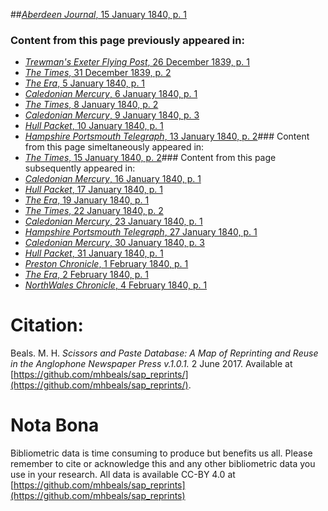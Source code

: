 ##[*Aberdeen Journal*, 15 January 1840, p. 1](https://mhbeals.github.io/sap_html/Aberdeen-Journal/Aberdeen-Journal-15-January-1840-p-1)

### Content from this page previously appeared in:
+ [*Trewman's Exeter Flying Post*, 26 December 1839, p. 1](https://mhbeals.github.io/sap_html/Trewman's-Exeter-Flying-Post/Trewman's-Exeter-Flying-Post-26-December-1839-p-1)
+ [*The Times*, 31 December 1839, p. 2](https://mhbeals.github.io/sap_html/The-Times/The-Times-31-December-1839-p-2)
+ [*The Era*, 5 January 1840, p. 1](https://mhbeals.github.io/sap_html/The-Era/The-Era-5-January-1840-p-1)
+ [*Caledonian Mercury*, 6 January 1840, p. 1](https://mhbeals.github.io/sap_html/Caledonian-Mercury/Caledonian-Mercury-6-January-1840-p-1)
+ [*The Times*, 8 January 1840, p. 2](https://mhbeals.github.io/sap_html/The-Times/The-Times-8-January-1840-p-2)
+ [*Caledonian Mercury*, 9 January 1840, p. 3](https://mhbeals.github.io/sap_html/Caledonian-Mercury/Caledonian-Mercury-9-January-1840-p-3)
+ [*Hull Packet*, 10 January 1840, p. 1](https://mhbeals.github.io/sap_html/Hull-Packet/Hull-Packet-10-January-1840-p-1)
+ [*Hampshire Portsmouth Telegraph*, 13 January 1840, p. 2](https://mhbeals.github.io/sap_html/Hampshire-Portsmouth-Telegraph/Hampshire-Portsmouth-Telegraph-13-January-1840-p-2)### Content from this page simeltaneously appeared in:
+ [*The Times*, 15 January 1840, p. 2](https://mhbeals.github.io/sap_html/The-Times/The-Times-15-January-1840-p-2)### Content from this page subsequently appeared in:
+ [*Caledonian Mercury*, 16 January 1840, p. 1](https://mhbeals.github.io/sap_html/Caledonian-Mercury/Caledonian-Mercury-16-January-1840-p-1)
+ [*Hull Packet*, 17 January 1840, p. 1](https://mhbeals.github.io/sap_html/Hull-Packet/Hull-Packet-17-January-1840-p-1)
+ [*The Era*, 19 January 1840, p. 1](https://mhbeals.github.io/sap_html/The-Era/The-Era-19-January-1840-p-1)
+ [*The Times*, 22 January 1840, p. 2](https://mhbeals.github.io/sap_html/The-Times/The-Times-22-January-1840-p-2)
+ [*Caledonian Mercury*, 23 January 1840, p. 1](https://mhbeals.github.io/sap_html/Caledonian-Mercury/Caledonian-Mercury-23-January-1840-p-1)
+ [*Hampshire Portsmouth Telegraph*, 27 January 1840, p. 1](https://mhbeals.github.io/sap_html/Hampshire-Portsmouth-Telegraph/Hampshire-Portsmouth-Telegraph-27-January-1840-p-1)
+ [*Caledonian Mercury*, 30 January 1840, p. 3](https://mhbeals.github.io/sap_html/Caledonian-Mercury/Caledonian-Mercury-30-January-1840-p-3)
+ [*Hull Packet*, 31 January 1840, p. 1](https://mhbeals.github.io/sap_html/Hull-Packet/Hull-Packet-31-January-1840-p-1)
+ [*Preston Chronicle*, 1 February 1840, p. 1](https://mhbeals.github.io/sap_html/Preston-Chronicle/Preston-Chronicle-1-February-1840-p-1)
+ [*The Era*, 2 February 1840, p. 1](https://mhbeals.github.io/sap_html/The-Era/The-Era-2-February-1840-p-1)
+ [*NorthWales Chronicle*, 4 February 1840, p. 1](https://mhbeals.github.io/sap_html/NorthWales-Chronicle/NorthWales-Chronicle-4-February-1840-p-1)
                    
# Citation: 

Beals. M. H. *Scissors and Paste Database: A Map of Reprinting and Reuse in the Anglophone Newspaper Press v.1.0.1.* 2 June 2017. Available at [https://github.com/mhbeals/sap_reprints/](https://github.com/mhbeals/sap_reprints/). 
                    
# Nota Bona

Bibliometric data is time consuming to produce but benefits us all. Please remember to cite or acknowledge this and any other bibliometric data you use in your research. All data is available CC-BY 4.0 at [https://github.com/mhbeals/sap_reprints](https://github.com/mhbeals/sap_reprints)